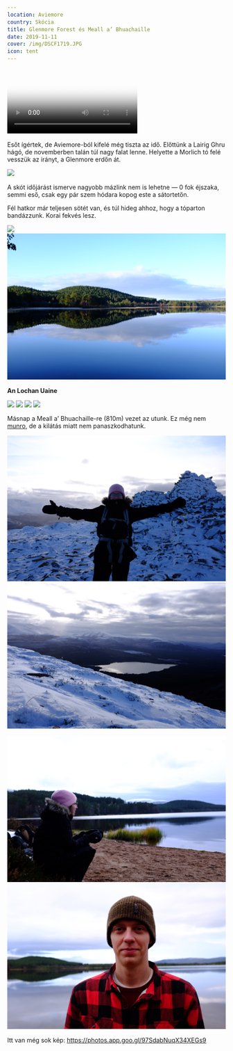 ```yaml
---
location: Aviemore
country: Skócia
title: Glenmore Forest és Meall a’ Bhuachaille
date: 2019-11-11
cover: /img/DSCF1719.JPG
icon: tent
---
```


<video src="/video/loch_morlich.mp4" poster="/video/loch_morlich.png" autoplay loop>
</video>

Esőt ígértek, de Aviemore-ból kifelé még tiszta az idő. Előttünk a Lairig Ghru hágó, de novemberben talán túl nagy falat lenne. Helyette a Morlich tó felé vesszük az irányt, a Glenmore erdőn át.

![](../../img/DSCF1722.JPG)

A skót időjárást ismerve nagyobb mázlink nem is lehetne — 0 fok éjszaka, semmi eső, csak egy pár szem hódara kopog este a sátortetőn.

Fél hatkor már teljesen sötét van, és túl hideg ahhoz, hogy a tóparton bandázzunk. Korai fekvés lesz.

![](../../img/DSCF1719.JPG)
![](../../img/DSCF1780.JPG)

__An Lochan Uaine__

![](../../img/DSCF1788.JPG)
![](../../img/DSCF1807.JPG)
![](../../img/DSCF1826.JPG)
![](../../img/DSCF1827.JPG)

Másnap a Meall a’ Bhuachaille-re (810m) vezet az utunk. Ez még nem [munro](https://en.wikipedia.org/wiki/Munro), de a kilátás miatt nem panaszkodhatunk.

![](../../img/DSCF1850.JPG)
![](../../img/DSCF1877.JPG)

![](../../img/DSCF1902.JPG)
![](../../img/DSCF1943.JPG)

Itt van még sok kép: https://photos.app.goo.gl/97SdabNuqX34XEGs9
